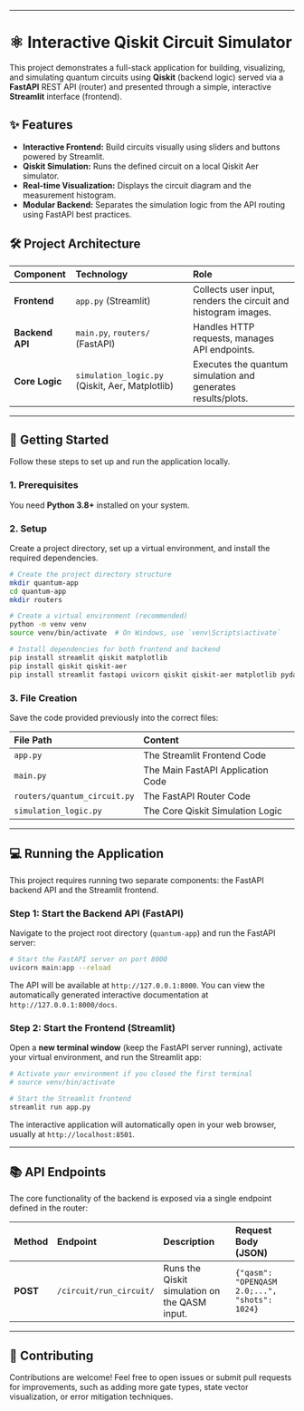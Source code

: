 
-----

# ⚛️ Interactive Qiskit Circuit Simulator

This project demonstrates a full-stack application for building, visualizing, and simulating quantum circuits using **Qiskit** (backend logic) served via a **FastAPI** REST API (router) and presented through a simple, interactive **Streamlit** interface (frontend).

## ✨ Features

  * **Interactive Frontend:** Build circuits visually using sliders and buttons powered by Streamlit.
  * **Qiskit Simulation:** Runs the defined circuit on a local Qiskit Aer simulator.
  * **Real-time Visualization:** Displays the circuit diagram and the measurement histogram.
  * **Modular Backend:** Separates the simulation logic from the API routing using FastAPI best practices.

## 🛠️ Project Architecture

| Component | Technology | Role |
| :--- | :--- | :--- |
| **Frontend** | `app.py` (Streamlit) | Collects user input, renders the circuit and histogram images. |
| **Backend API** | `main.py`, `routers/` (FastAPI) | Handles HTTP requests, manages API endpoints. |
| **Core Logic** | `simulation_logic.py` (Qiskit, Aer, Matplotlib) | Executes the quantum simulation and generates results/plots. |

-----

## 🚀 Getting Started

Follow these steps to set up and run the application locally.

### 1\. Prerequisites

You need **Python 3.8+** installed on your system.

### 2\. Setup

Create a project directory, set up a virtual environment, and install the required dependencies.

```bash
# Create the project directory structure
mkdir quantum-app
cd quantum-app
mkdir routers

# Create a virtual environment (recommended)
python -m venv venv
source venv/bin/activate  # On Windows, use `venv\Scripts\activate`

# Install dependencies for both frontend and backend
pip install streamlit qiskit matplotlib
pip install qiskit qiskit-aer
pip install streamlit fastapi uvicorn qiskit qiskit-aer matplotlib pydantic pillow
```

### 3\. File Creation

Save the code provided previously into the correct files:

| File Path | Content |
| :--- | :--- |
| `app.py` | The Streamlit Frontend Code |
| `main.py` | The Main FastAPI Application Code |
| `routers/quantum_circuit.py` | The FastAPI Router Code |
| `simulation_logic.py` | The Core Qiskit Simulation Logic |

-----

## 💻 Running the Application

This project requires running two separate components: the FastAPI backend API and the Streamlit frontend.

### Step 1: Start the Backend API (FastAPI)

Navigate to the project root directory (`quantum-app`) and run the FastAPI server:

```bash
# Start the FastAPI server on port 8000
uvicorn main:app --reload
```

The API will be available at `http://127.0.0.1:8000`. You can view the automatically generated interactive documentation at `http://127.0.0.1:8000/docs`.

### Step 2: Start the Frontend (Streamlit)

Open a **new terminal window** (keep the FastAPI server running), activate your virtual environment, and run the Streamlit app:

```bash
# Activate your environment if you closed the first terminal
# source venv/bin/activate 

# Start the Streamlit frontend
streamlit run app.py
```

The interactive application will automatically open in your web browser, usually at `http://localhost:8501`.

-----

## 📚 API Endpoints

The core functionality of the backend is exposed via a single endpoint defined in the router:

| Method | Endpoint | Description | Request Body (JSON) |
| :--- | :--- | :--- | :--- |
| **POST** | `/circuit/run_circuit/` | Runs the Qiskit simulation on the QASM input. | `{"qasm": "OPENQASM 2.0;...", "shots": 1024}` |

-----

## 🤝 Contributing

Contributions are welcome\! Feel free to open issues or submit pull requests for improvements, such as adding more gate types, state vector visualization, or error mitigation techniques.
